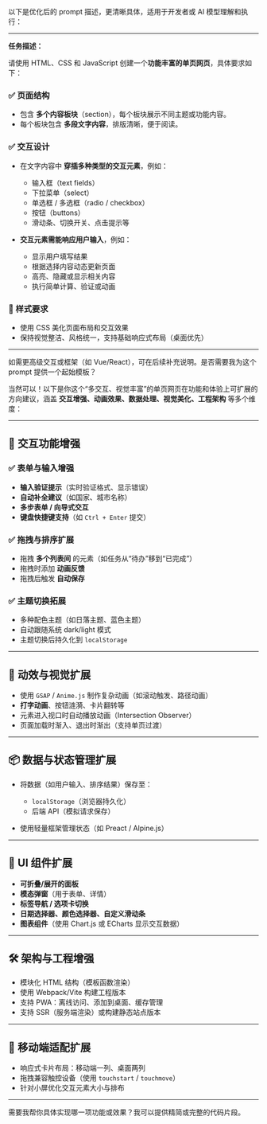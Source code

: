 以下是优化后的 prompt 描述，更清晰具体，适用于开发者或 AI 模型理解和执行：

---

**任务描述：**

请使用 HTML、CSS 和 JavaScript 创建一个**功能丰富的单页网页**，具体要求如下：

### ✅ 页面结构

* 包含 **多个内容板块**（section），每个板块展示不同主题或功能内容。
* 每个板块包含 **多段文字内容**，排版清晰，便于阅读。

### ✅ 交互设计

* 在文字内容中 **穿插多种类型的交互元素**，例如：

    * 输入框（text fields）
    * 下拉菜单（select）
    * 单选框 / 多选框（radio / checkbox）
    * 按钮（buttons）
    * 滑动条、切换开关、点击提示等
* **交互元素需能响应用户输入**，例如：

    * 显示用户填写结果
    * 根据选择内容动态更新页面
    * 高亮、隐藏或显示相关内容
    * 执行简单计算、验证或动画

### 📐 样式要求

* 使用 CSS 美化页面布局和交互效果
* 保持视觉整洁、风格统一，支持基础响应式布局（桌面优先）

---

如需更高级交互或框架（如 Vue/React），可在后续补充说明。是否需要我为这个 prompt 提供一个起始模板？

当然可以！以下是你这个“多交互、视觉丰富”的单页网页在功能和体验上可扩展的方向建议，涵盖 **交互增强、动画效果、数据处理、视觉美化、工程架构** 等多个维度：

---

## 🧠 交互功能增强

### ✅ 表单与输入增强

* **输入验证提示**（实时验证格式、显示错误）
* **自动补全建议**（如国家、城市名称）
* **多步表单 / 向导式交互**
* **键盘快捷键支持**（如 `Ctrl + Enter` 提交）

### ✅ 拖拽与排序扩展

* 拖拽 **多个列表间** 的元素（如任务从“待办”移到“已完成”）
* 拖拽时添加 **动画反馈**
* 拖拽后触发 **自动保存**

### ✅ 主题切换拓展

* 多种配色主题（如日落主题、蓝色主题）
* 自动跟随系统 dark/light 模式
* 主题切换后持久化到 `localStorage`

---

## 🎨 动效与视觉扩展

* 使用 `GSAP` / `Anime.js` 制作复杂动画（如滚动触发、路径动画）
* **打字动画**、按钮涟漪、卡片翻转等
* 元素进入视口时自动播放动画（Intersection Observer）
* 页面加载时渐入、退出时渐出（支持单页过渡）

---

## 📦 数据与状态管理扩展

* 将数据（如用户输入、排序结果）保存至：

  * `localStorage`（浏览器持久化）
  * 后端 API（模拟请求保存）
* 使用轻量框架管理状态（如 Preact / Alpine.js）

---

## 🧩 UI 组件扩展

* **可折叠/展开的面板**
* **模态弹窗**（用于表单、详情）
* **标签导航 / 选项卡切换**
* **日期选择器、颜色选择器、自定义滑动条**
* **图表组件**（使用 Chart.js 或 ECharts 显示交互数据）

---

## 🛠 架构与工程增强

* 模块化 HTML 结构（模板函数渲染）
* 使用 Webpack/Vite 构建工程版本
* 支持 PWA：离线访问、添加到桌面、缓存管理
* 支持 SSR（服务端渲染）或构建静态站点版本

---

## 📱 移动端适配扩展

* 响应式卡片布局：移动端一列、桌面两列
* 拖拽兼容触控设备（使用 `touchstart` / `touchmove`）
* 针对小屏优化交互元素大小与排布

---

需要我帮你具体实现哪一项功能或效果？我可以提供精简或完整的代码片段。
